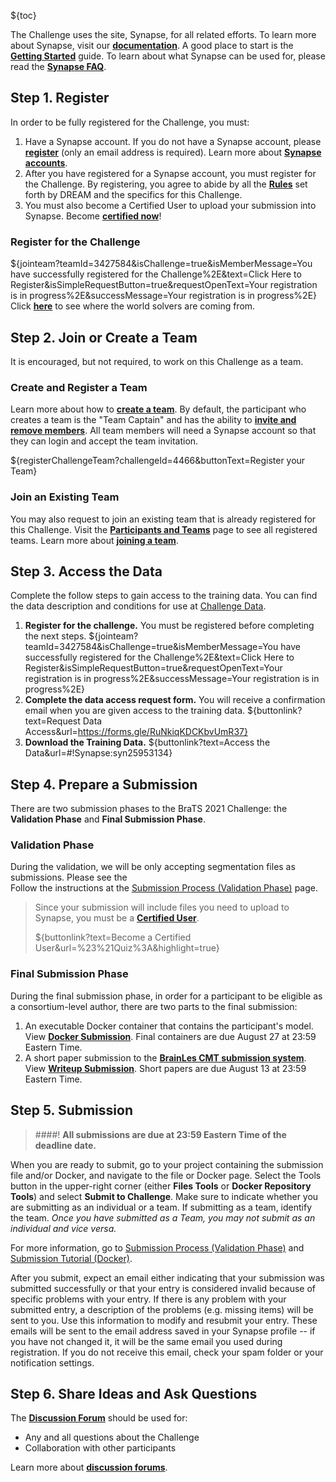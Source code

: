 <!-- markdownlint-disable-next-line first-line-h1 -->
${toc}

The Challenge uses the site, Synapse, for all related efforts. To learn more about Synapse, visit our [**documentation**](https://docs.synapse.org/).  A good place to start is the [**Getting Started**](https://docs.synapse.org/articles/getting_started.html) guide. To learn about what Synapse can be used for, please read the [**Synapse FAQ**](https://docs.synapse.org/articles/faq.html).


## **Step 1. Register**

In order to be fully registered for the Challenge, you must:

1. Have a Synapse account. If you do not have a Synapse account, please [**register**](https://www.synapse.org/register) (only an email address is required).  Learn more about [**Synapse accounts**](https://docs.synapse.org/articles/accounts_certified_users_and_profile_validation.html).
1. After you have registered for a Synapse account, you must register for the Challenge.  By registering, you agree to abide by all the [**Rules**](#!Synapse:syn25829070/wiki/611097) set forth by DREAM and the specifics for this Challenge.
1. You must also become a Certified User to upload your submission into Synapse.  Become [**certified now**](https://www.synapse.org/#!Quiz:Certification)!


### Register for the Challenge

${jointeam?teamId=3427584&isChallenge=true&isMemberMessage=You have successfully registered for the Challenge%2E&text=Click Here to Register&isSimpleRequestButton=true&requestOpenText=Your registration is in progress%2E&successMessage=Your registration is in progress%2E}
Click [**here**](https://www.synapse.org/#!Map:3427584) to see where the world solvers are coming from.

## **Step 2. Join or Create a Team**

It is encouraged, but not required, to work on this Challenge as a team.

### Create and Register a Team

Learn more about how to [**create a team**](https://docs.synapse.org/articles/teams.html#creating-a-team). By default, the participant who creates a team is the "Team Captain" and has the ability to [**invite and remove members**](https://docs.synapse.org/articles/teams.html#invite-or-remove-users). All team members will need a Synapse account so that they can login and accept the team invitation.

${registerChallengeTeam?challengeId=4466&buttonText=Register your Team}

### Join an Existing Team

You may also request to join an existing team that is already registered for this Challenge. Visit the [**Participants and Teams**](#!Synapse:syn25829070/wiki/611100) page to see all registered teams.  Learn more about [**joining a team**](https://docs.synapse.org/articles/teams.html#join-a-team).

## **Step 3. Access the Data**

Complete the follow steps to gain access to the training data. You can find the data description and conditions for use at [Challenge Data](#!Synapse:syn25829070/wiki/610873).

1. **Register for the challenge.** You must be registered before completing the next steps.
    ${jointeam?teamId=3427584&isChallenge=true&isMemberMessage=You have successfully registered for the Challenge%2E&text=Click Here to Register&isSimpleRequestButton=true&requestOpenText=Your registration is in progress%2E&successMessage=Your registration is in progress%2E}
2. **Complete the data access request form.** You will receive a confirmation email when you are given access to the training data.
    <!-- markdownlint-disable-next-line no-bare-urls -->
    ${buttonlink?text=Request Data Access&url=https://forms.gle/RuNkiqKDCKbvUmR37}
3. **Download the Training Data.**
    ${buttonlink?text=Access the Data&url=#!Synapse:syn25953134}

## **Step 4. Prepare a Submission**

There are two submission phases to the BraTS 2021 Challenge: the **Validation Phase** and **Final Submission Phase**.

### Validation Phase

During the validation, we will be only accepting segmentation files as submissions. Please see the  
Follow the instructions at the [Submission Process (Validation Phase)](#!Synapse:syn25829070/wiki/612082) page.

> Since your submission will include files you need to upload to Synapse, you must be a [**Certified User**](https://docs.synapse.org/articles/accounts_certified_users_and_profile_validation.html#certified-users).
>
> ${buttonlink?text=Become a Certified User&url=%23%21Quiz%3A&highlight=true}

### Final Submission Phase

During the final submission phase, in order for a participant to be eligible as a consortium-level author, there are two parts to the final submission:

1.  An executable Docker container that contains the participant's model.   View [**Docker Submission**](#!Synapse:syn25829070/wiki/611103). Final containers are due August 27 at 23:59 Eastern Time.
1.  A short paper submission to the [**BrainLes CMT submission system**](https://cmt3.research.microsoft.com/User/Login?ReturnUrl=%2FBrainLes2021%2F).  View [**Writeup Submission**](#!Synapse:syn25829070/wiki/611105). Short papers are due August 13 at 23:59 Eastern Time.

## **Step 5. Submission**

<!-- 1. Make sure to indicate whether you are submitting as an individual or a team. If submitting as a team, identify the team. _Once you have submitted as a Team, you may not submit as an individual and vice versa._
1. For the writeup submission, AFTER your final challenge submission, update the writeup's sharing settings by going to **Project Settings** > **Project Sharing Settings**, then clicking on the **Make Public** button (at the bottom of the popup screen). The following permissions will be enabled to your Synapse Project:

${image?fileName=permissions%2Epng&align=None&scale=100&responsive=true&altText=Public permissions}

Read more [**here**](https://docs.synapse.org/articles/access_controls.html#how-to-share-projects) about how to share things in Synapse.

${evalsubmit?projectId=syn25829070&unavailableMessage=Please register to make a submission.&buttonText=Submit to the challenge} -->

> ####! **All submissions are due at 23:59 Eastern Time of the deadline date.**

When you are ready to submit, go to your project containing the submission file and/or Docker, and navigate to the file or Docker page.  Select the Tools button in the upper-right corner (either **Files Tools** or **Docker Repository Tools**) and select **Submit to Challenge**.   Make sure to indicate whether you are submitting as an individual or a team. If submitting as a team, identify the team. _Once you have submitted as a Team, you may not submit as an individual and vice versa._

For more information, go to [Submission Process (Validation Phase)](#!Synapse:syn25829070/wiki/612082) and [Submission Tutorial (Docker)](#!Synapse:syn25829070/wiki/611103).

After you submit, expect an email either indicating that your submission was submitted successfully or that your entry is considered invalid because of specific problems with your entry. If there is any problem with your submitted entry, a description of the problems (e.g. missing items) will be sent to you. Use this information to modify and resubmit your entry. These emails will be sent to the email address saved in your Synapse profile -- if you have not changed it, it will be the same email you used during registration. If you do not receive this email, check your spam folder or your notification settings.

## **Step 6. Share Ideas and Ask Questions**

The [**Discussion Forum**](#!Synapse:syn25829070/discussion/default) should be used for:

- Any and all questions about the Challenge
- Collaboration with other participants

Learn more about [**discussion forums**](https://docs.synapse.org/articles/discussion.html).
